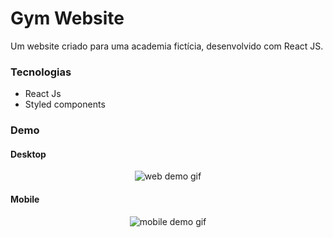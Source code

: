 # Gym Website

Um website criado para uma academia fictícia, desenvolvido com React JS.

### Tecnologias

- React Js
- Styled components

### Demo

#### Desktop

<div align="center">

![web demo gif](./src/assets/videos/gym-website-react.gif)

</div>

#### Mobile

<div align="center">

![mobile demo gif](./src/assets/videos/gym-website-react-mbl.gif)

</div>
